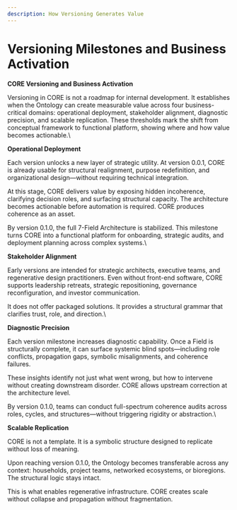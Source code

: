 ```yaml
---
description: How Versioning Generates Value
---
```


# Versioning Milestones and Business Activation

**CORE Versioning and Business Activation**

Versioning in CORE is not a roadmap for internal development. It establishes when the Ontology can create measurable value across four business-critical domains: operational deployment, stakeholder alignment, diagnostic precision, and scalable replication. These thresholds mark the shift from conceptual framework to functional platform, showing where and how value becomes actionable.\


**Operational Deployment**

Each version unlocks a new layer of strategic utility. At version 0.0.1, CORE is already usable for structural realignment, purpose redefinition, and organizational design—without requiring technical integration.

At this stage, CORE delivers value by exposing hidden incoherence, clarifying decision roles, and surfacing structural capacity. The architecture becomes actionable before automation is required. CORE produces coherence as an asset.

By version 0.1.0, the full 7-Field Architecture is stabilized. This milestone turns CORE into a functional platform for onboarding, strategic audits, and deployment planning across complex systems.\


**Stakeholder Alignment**

Early versions are intended for strategic architects, executive teams, and regenerative design practitioners. Even without front-end software, CORE supports leadership retreats, strategic repositioning, governance reconfiguration, and investor communication.

It does not offer packaged solutions. It provides a structural grammar that clarifies trust, role, and direction.\


**Diagnostic Precision**

Each version milestone increases diagnostic capability. Once a Field is structurally complete, it can surface systemic blind spots—including role conflicts, propagation gaps, symbolic misalignments, and coherence failures.

These insights identify not just what went wrong, but how to intervene without creating downstream disorder. CORE allows upstream correction at the architecture level.

By version 0.1.0, teams can conduct full-spectrum coherence audits across roles, cycles, and structures—without triggering rigidity or abstraction.\


**Scalable Replication**

CORE is not a template. It is a symbolic structure designed to replicate without loss of meaning.

Upon reaching version 0.1.0, the Ontology becomes transferable across any context: households, project teams, networked ecosystems, or bioregions. The structural logic stays intact.

This is what enables regenerative infrastructure. CORE creates scale without collapse and propagation without fragmentation.
